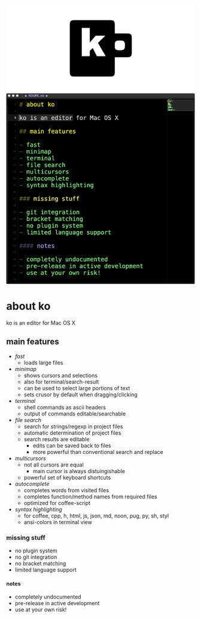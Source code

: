 ![ko](img/banner.png)
![ko](img/readme.png)

# about ko

ko is an editor for Mac OS X
    
## main features

- *fast*
    - loads large files
- *minimap*
    - shows cursors and selections
    - also for terminal/search-result
    - can be used to select large portions of text
    - sets crusor by default when dragging/clicking
- *terminal*
    - shell commands as ascii headers
    - output of commands editable/searchable
- *file search*
    - search for strings/regexp in project files
    - automatic determination of project files
    - search results are editable
        - edits can be saved back to files
        - more powerful than conventional search and replace
- *multicursors*
    - not all cursors are equal
        - main cursor is always distuingishable
    - powerful set of keyboard shortcuts
- *autocomplete*
    - completes words from visited files
    - completes function/method names from required files
    - optimized for coffee-script
- *syntax highlighting*
    - for coffee, cpp, h, html, js, json, md, noon, pug, py, sh, styl       
    - ansi-colors in terminal view

### missing stuff

- no plugin system
- no git integration
- no bracket matching
- limited language support

#### notes 

- completely undocumented
- pre-release in active development
- use at your own risk!

